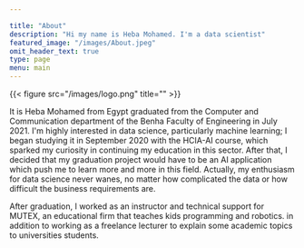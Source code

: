 ```yaml
---

title: "About"
description: "Hi my name is Heba Mohamed. I'm a data scientist"
featured_image: "/images/About.jpeg"
omit_header_text: true
type: page
menu: main
---
```


{{< figure src="/images/logo.png" title="" >}}

It is Heba Mohamed from Egypt graduated from the Computer and Communication department of the Benha Faculty of Engineering in July 2021. I'm highly interested in data science, particularly machine learning; I began studying it in September 2020 with the HCIA-AI course, which sparked my curiosity in continuing my education in this sector. After that, I decided that my graduation project would have to be an AI application which push me to learn more and more in this field. Actually, my enthusiasm for data science never wanes, no matter how complicated the data or how difficult the business requirements are.

After graduation, I worked as an instructor and technical support for MUTEX, an educational firm that teaches kids programming and robotics. in addition to working as a freelance lecturer to explain some academic topics to universities students.
